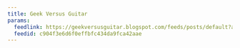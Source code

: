 ```yaml
---
title: Geek Versus Guitar
params:
  feedlink: https://geekversusguitar.blogspot.com/feeds/posts/default?alt=rss
  feedid: c904f3e6d6f0effbfc434da9fca42aae
---
```


